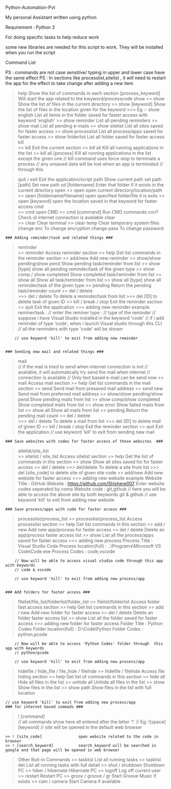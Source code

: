 Python-Automation-Pvt

My personal Assistant written using python

Requirement : Python 3

For doing specific tasks to help reduce work

some new libraries are needed for this script to work. They will be installed when you run the script

Command List

PS : commands are not case sensitive/ typing in upper and lower case have the same effect
PS : In sections like processlist,sitelist , it will need to restart the app for the effect to take change after adding a new item

> help                              Show the list of commands in each section
> [process_keyword]                 Will start the app related to the kwyword/processcode
> show
    >> show                         Show the list of files in the current directory
    >> show [keyword]               Show the list of files in the location given for the keyword
        >>> Eg :- show english      List all items in the folder saved for faster access with keyword 'english'
    >> show reminder                List all pending reminders
    >> show mail                    List all pending e-mails
    >> show sitelist                List all sites saved for faster access
    >> show processlist             List all process/apps saved for faster access
    >> show folderlist              List all folder saved for faster access
> kill                   
    >> kill                         Exit the current section
    >> kill all                     Kill all running applications in the list
    >> kill all [process]           Kill all running applications in the list except the given one
    // kill command uses force stop to terminate a process
    // any unsaved data will be lost when an app is terminated 
    // through this   

> quit / exit                       Exit the application/script
> path                              Show current path
> set path [path]                   Set new path
> sd [foldername]                   Enter that folder if it exists in the current directory
> open
    >> open                         open current directory/location/path
    >> open [foldername/filename]   open specified folder/file it is exits
    >> open [keyword]               open the location saved in that keyword for faster access
> cmd                               
    >> cmd                          open CMD
    >> cmd [command]                Run CMD commands
> con?                              Check id internet connection is available
> clear                             
    >> clear                        Clear terminal
    >> clear temp                   Clear temporary system files
> change enc                        To change encryption
> change pass                       To change password


    ### Adding reminder/task and related things ###
> reminder                          
    >> reminder                     Access reminder section
    >> help                         Get list commands in the reminder section
    >> add/new                      Add new reminder
    >> show/show pending/show pend  Show pending task/reminder from list
    >> show [type]                  show all pending reminder/task of the given type
    >> show comp / show completed   Show completed task/reminder from list
    >> show all                     Show all task/reminder from list
    >> show all [type]              show all reminder/task of the given type
    >> pending                      Return the pending task/reminder count
    >> del / delete                   
        >>> del / delete            To delete a reminder/task from list
        >>> del [ID]                to delete task of given ID
    >> kill / break / stop          Exit the reminder section
    >> quit                         Exit the application
    >>> adding new reminder example
        reminer/task :      // enter the reminer
        type :              // type of the reminder
        // suppose i have Visual Studio installed in the keyword 'code'
        // if i add reminder of type 'code', when i launch Visual studio through this CLI 
        // all the reminders with type 'code' will be shown

        // use keyword 'kill' to exit from adding new reminder


    ### Sending new mail and related things ###
> mail                              
    // if the mail is tried to send when internet connection is not
    // available, it will automatically try send the mail when internet 
    // connection is available
    // Only text based e-mail can be send now
    >> mail                         Access mail section
    >> help                         Get list commands in the mail section
    >> send                         Send mail from presaved mail address
    >> send new                     Send mail from preferred mail address
    >> show/show pending/show pend  Show pending mails from list
    >> show comp/show completed     Show completed mails from list
    >> show error                   Show failed mails from list
    >> show all                     Show all mails from list
    >> pending                      Return the pending mail count
    >> del / delete                   
        >>> del / delete            To delete a mail from list
        >>> del [ID]                to delete mail of given ID
    >> kill / break / stop          Exit the reminder section
    >> quit                         Exit the application
        // use keyword 'kill' to exit from sending new mail


    ### Save websites with codes for faster access of these websites  ###
> sitelist/site_list                
    >> sitelist / site_list         Access sitelist section
    >> help                         Get the list of commands in this section
    >> show                         Show all sites saved for for faster access
    >> del / delete
        >>> del/delete              To delete a site from list
        >>> del [site_code]         to delete site of given site code
    >> add/new                      Add new website for faster access
    >>> adding new website example
        Website Title : GitHub
        Website : https://github.com/Shishere007
        Enter website codes seperated by coma
        Website code : git,github
        // here you will be able to access the above site by both keywords git & github
        // use keyword 'kill' to exit from adding new website


    ### Save process/apps with code for faster access ###  
> processlist/process_list
    >> processlist/process_list     Access processlist section
    >> help                         Get list commands in this section
    >> add / new                    Add new app/process for faster access
    >> del / delete                 Delete an app/process faster access list
    >> show                         List all the process/apps saved for faster access
    >>> adding new process
        Process Title : Visual Studio Code
        Process location(full) :  \..\Programs\Microsoft VS Code\Code.exe
        Process Codes : code,vscode

        // Now will be able to access visual studio code through this app with keywords
        // code & vscode

        // use keyword 'kill' to exit from adding new process/app


    ### Add folders for faster access ###
> filelist/file_list/folderlist/folder_list
    >> filelist/folderlist          Access folder fast access section
    >> help                         Get list commands in this section
    >> add / new                    Add new folder for faster access
    >> del / delete                 Delete an folder faster access list
    >> show                         List all the folder saved for faster access
    >>> adding new folder for faster access
        Folder Title : Python Codes
        Folder location(full) :  D:\Code\Python
        Folder Codes : python,pcode

        // Now will be able to access 'Python Codes' folder through  this app with keywords
        // python/pcode

        // use keyword 'kill' to exit from adding new process/app

> hidefile / hide_file / file_hide / filehide
    >> hidefile / filehide          Access file hiding section
    >> help                         Get list of commands in this section
    >> hide all                     Hide all files in the list
    >> unhide all                   Unhide all files in the list
    >> show                         Show files in the list
    >> show path                    Show files in the list with full location


    // use keyword 'kill' to exit from adding new process/app
    ### for internet based commads ###
> ! [command]                       
    // all commands show here all entered after the letter '!'
    // Eg: ![space][keyword]
    // site will be opened in the default web browser

    >> ! [site_code]                open website related to the code in browser
    >> ! [search_keyword]           search_keyword will be searched in google and that page will be opened in web browser

> Other Buit-in Commands
    >> tasklist                     List all running tasks
    >> tasklist det                 List all running tasks with full detail
    >> shut / shutdown              Shutdown PC
    >> hiber / hibernate            Hibernate PC
    >> logoff                       Log off current user
    >> restart                      Restart PC
    >> groov / groove / gr          Start Groove Music if exists
    >> cam / camera                 Start Camera if available
